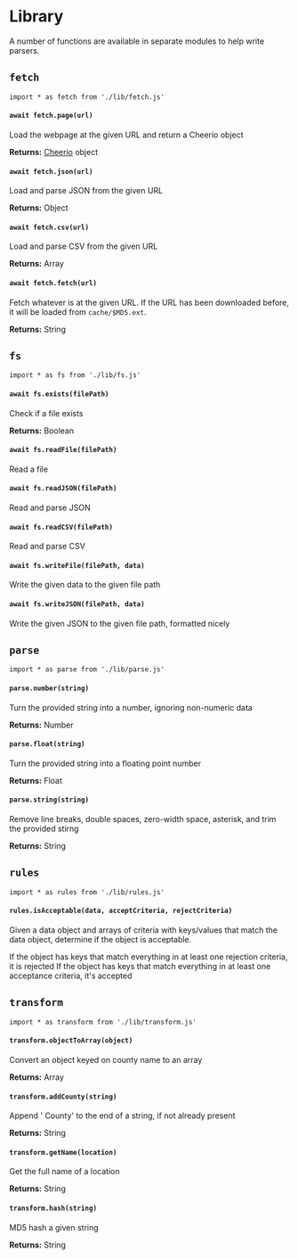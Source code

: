 # Library

A number of functions are available in separate modules to help write parsers.

## `fetch`

`import * as fetch from './lib/fetch.js'`


#### `await fetch.page(url)`

Load the webpage at the given URL and return a Cheerio object

**Returns:** [Cheerio](https://cheerio.js.org/) object


#### `await fetch.json(url)`

Load and parse JSON from the given URL

**Returns:** Object


#### `await fetch.csv(url)`

Load and parse CSV from the given URL

**Returns:** Array<Object>


#### `await fetch.fetch(url)`

Fetch whatever is at the given URL. If the URL has been downloaded before, it will be loaded from `cache/$MD5.ext`.

**Returns:** String

## `fs`

`import * as fs from './lib/fs.js'`


#### `await fs.exists(filePath)`

Check if a file exists

**Returns:** Boolean


#### `await fs.readFile(filePath)`

Read a file


#### `await fs.readJSON(filePath)`

Read and parse JSON


#### `await fs.readCSV(filePath)`

Read and parse CSV


#### `await fs.writeFile(filePath, data)`

Write the given data to the given file path


#### `await fs.writeJSON(filePath, data)`

Write the given JSON to the given file path, formatted nicely


## `parse`

`import * as parse from './lib/parse.js'`

#### `parse.number(string)`
Turn the provided string into a number, ignoring non-numeric data

**Returns:** Number


#### `parse.float(string)`
Turn the provided string into a floating point number

**Returns:** Float


#### `parse.string(string)`
Remove line breaks, double spaces, zero-width space, asterisk, and trim the provided stirng

**Returns:** String


## `rules`

`import * as rules from './lib/rules.js'`

#### `rules.isAcceptable(data, acceptCriteria, rejectCriteria)`

Given a data object and arrays of criteria with keys/values that match the data object,
determine if the object is acceptable.

If the object has keys that match everything in at least one rejection criteria, it is rejected
If the object has keys that match everything in at least one acceptance criteria, it's accepted

## `transform`

`import * as transform from './lib/transform.js'`

#### `transform.objectToArray(object)`
Convert an object keyed on county name to an array

**Returns:** Array


#### `transform.addCounty(string)`
Append ' County' to the end of a string, if not already present

**Returns:** String


#### `transform.getName(location)`
Get the full name of a location

**Returns:** String


#### `transform.hash(string)`
MD5 hash a given string

**Returns:** String

